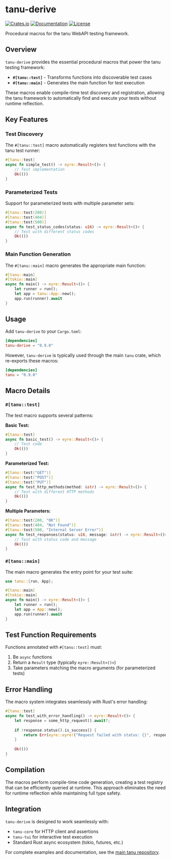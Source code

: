 # tanu-derive

[![Crates.io](https://img.shields.io/crates/v/tanu-derive)](https://crates.io/crates/tanu-derive)
[![Documentation](https://docs.rs/tanu-derive/badge.svg)](https://docs.rs/tanu-derive)
[![License](https://img.shields.io/crates/l/tanu-derive)](https://github.com/tanu-rs/tanu/blob/main/LICENSE)

Procedural macros for the tanu WebAPI testing framework.

## Overview

`tanu-derive` provides the essential procedural macros that power the tanu testing framework:

- **`#[tanu::test]`** - Transforms functions into discoverable test cases
- **`#[tanu::main]`** - Generates the main function for test execution

These macros enable compile-time test discovery and registration, allowing the tanu framework to automatically find and execute your tests without runtime reflection.

## Key Features

### Test Discovery
The `#[tanu::test]` macro automatically registers test functions with the tanu test runner:

```rust
#[tanu::test]
async fn simple_test() -> eyre::Result<()> {
    // Test implementation
    Ok(())
}
```

### Parameterized Tests
Support for parameterized tests with multiple parameter sets:

```rust
#[tanu::test(200)]
#[tanu::test(404)]
#[tanu::test(500)]
async fn test_status_codes(status: u16) -> eyre::Result<()> {
    // Test with different status codes
    Ok(())
}
```

### Main Function Generation
The `#[tanu::main]` macro generates the appropriate main function:

```rust
#[tanu::main]
#[tokio::main]
async fn main() -> eyre::Result<()> {
    let runner = run();
    let app = tanu::App::new();
    app.run(runner).await
}
```

## Usage

Add `tanu-derive` to your `Cargo.toml`:

```toml
[dependencies]
tanu-derive = "0.9.0"
```

However, `tanu-derive` is typically used through the main `tanu` crate, which re-exports these macros:

```toml
[dependencies]
tanu = "0.9.0"
```

## Macro Details

### `#[tanu::test]`

The test macro supports several patterns:

**Basic Test:**
```rust
#[tanu::test]
async fn basic_test() -> eyre::Result<()> {
    // Test code
    Ok(())
}
```

**Parameterized Test:**
```rust
#[tanu::test("GET")]
#[tanu::test("POST")]
#[tanu::test("PUT")]
async fn test_http_methods(method: &str) -> eyre::Result<()> {
    // Test with different HTTP methods
    Ok(())
}
```

**Multiple Parameters:**
```rust
#[tanu::test(200, "OK")]
#[tanu::test(404, "Not Found")]
#[tanu::test(500, "Internal Server Error")]
async fn test_responses(status: u16, message: &str) -> eyre::Result<()> {
    // Test with status code and message
    Ok(())
}
```

### `#[tanu::main]`

The main macro generates the entry point for your test suite:

```rust
use tanu::{run, App};

#[tanu::main]
#[tokio::main]
async fn main() -> eyre::Result<()> {
    let runner = run();
    let app = App::new();
    app.run(runner).await
}
```

## Test Function Requirements

Functions annotated with `#[tanu::test]` must:

1. Be `async` functions
2. Return a `Result` type (typically `eyre::Result<()>`)
3. Take parameters matching the macro arguments (for parameterized tests)

## Error Handling

The macro system integrates seamlessly with Rust's error handling:

```rust
#[tanu::test]
async fn test_with_error_handling() -> eyre::Result<()> {
    let response = some_http_request().await?;
    
    if !response.status().is_success() {
        return Err(eyre::eyre!("Request failed with status: {}", response.status()));
    }
    
    Ok(())
}
```

## Compilation

The macros perform compile-time code generation, creating a test registry that can be efficiently queried at runtime. This approach eliminates the need for runtime reflection while maintaining full type safety.

## Integration

`tanu-derive` is designed to work seamlessly with:
- `tanu-core` for HTTP client and assertions
- `tanu-tui` for interactive test execution
- Standard Rust async ecosystem (tokio, futures, etc.)

For complete examples and documentation, see the [main tanu repository](https://github.com/tanu-rs/tanu).